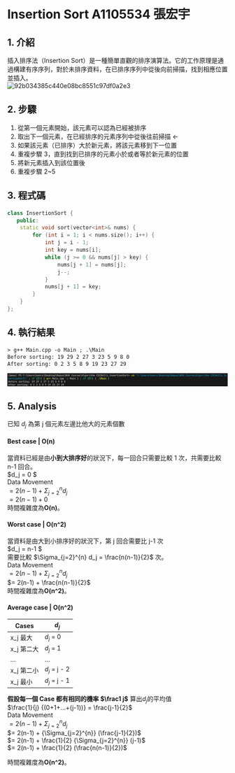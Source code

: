 # Insertion Sort A1105534 張宏宇

## 1. 介紹

插入排序法（Insertion Sort）是一種簡單直觀的排序演算法。它的工作原理是通過構建有序序列，對於未排序資料，在已排序序列中從後向前掃描，找到相應位置並插入。  
![92b034385c440e08bc8551c97df0a2e3](https://github.com/henry753951/NUK-Course/assets/31657781/c464f5ff-d7bc-443c-9d50-8fc607994c1a)


## 2. 步驟

1. 從第一個元素開始，該元素可以認為已經被排序
2. 取出下一個元素，在已經排序的元素序列中從後往前掃描 ←
3. 如果該元素（已排序）大於新元素，將該元素移到下一位置
4. 重複步驟 3，直到找到已排序的元素小於或者等於新元素的位置
5. 將新元素插入到該位置後
6. 重複步驟 2~5

## 3. 程式碼

```cpp
class InsertionSort {
   public:
    static void sort(vector<int>& nums) {
        for (int i = 1; i < nums.size(); i++) {
            int j = i - 1;
            int key = nums[i];
            while (j >= 0 && nums[j] > key) {
                nums[j + 1] = nums[j];
                j--;
            }
            nums[j + 1] = key;
        }
    }
};
```

## 4. 執行結果

```
> g++ Main.cpp -o Main ; .\Main
Before sorting: 19 29 2 27 3 23 5 9 8 0
After sorting: 0 2 3 5 8 9 19 23 27 29
```

![執行結果](Assets/run.png)

## 5. Analysis

已知 $d_j$ 為第 j 個元素左邊比他大的元素個數  

#### Best case | **O(n)**

當資料已經是由**小到大排序好**的狀況下，每一回合只需要比較 1 次，共需要比較 n-1 回合。  
$d_j = 0 $  
Data Movement  
$= 2(n-1) + \Sigma_{j=2}^{n} d_j$  
$= 2(n-1) + 0$  
時間複雜度為**O(n)**。  

#### Worst case | **O(n^2)**

當資料是由大到小排序好的狀況下，第 j 回合需要比 j-1 次  
$d_j = n-1 $  
需要比較 $\Sigma_{j=2}^{n}  d_j = \frac{n(n-1)}{2}$ 次。  
Data Movement  
$= 2(n-1) + \Sigma_{j=2}^{n} d_j$  
$= 2(n-1) + \frac{n(n-1)}{2}$  
時間複雜度為**O(n^2)**。  

#### Average case | **O(n^2)**

| Cases      | $d_j$         |
| ---------- | ------------- |
| x_j 最大   | $d_j$ = 0     |
| x_j 第二大 | $d_j$ = 1     |
| …          | …             |
| x_j 第二小 | $d_j$ = j - 2 |
| x_j 最小   | $d_j$ = j - 1 |

**假設每一個 Case 都有相同的機率 $\frac1 j$**
算出$d_j$的平均值  
$\frac{1}{j} {(0+1+...+(j-1))} = \frac{j-1}{2}$  
Data Movement  
$= 2(n-1) + {\Sigma_{j=2}^{n}} d_j$  
$= 2(n-1) + {\Sigma_{j=2}^{n}} (\frac{j-1}{2})$  
$= 2(n-1) + \frac{1}{2} {\Sigma_{j=2}^{n}} (j-1)$  
$= 2(n-1) + \frac{1}{2} (\frac{n(n-1)}{2})$  

時間複雜度為**O(n^2)**。  
